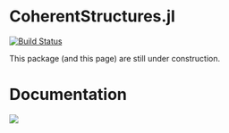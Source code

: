 # CoherentStructures.jl
[![Build Status](https://travis-ci.org/CoherentStructures/CoherentStructures.jl.svg?branch=master)](https://travis-ci.org/KristofferC/JuAFEM.jl)

This package (and this page) are still under construction. 

# Documentation
[![][docs-latest-img]][docs-latest-url]

[docs-latest-img]: https://img.shields.io/badge/docs-latest-blue.svg
[docs-latest-url]: http://github.com/CoherentStructures/CoherentStructures.jl/latest/

